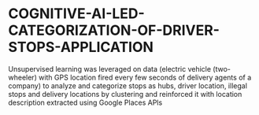 # COGNITIVE-AI-LED-CATEGORIZATION-OF-DRIVER-STOPS-APPLICATION
Unsupervised learning was leveraged on data (electric vehicle (two-wheeler) with GPS location fired  every few seconds of delivery agents of a company) to analyze and categorize stops as hubs, driver location,  illegal stops and delivery locations by clustering and reinforced it with location description extracted using  Google Places APls
